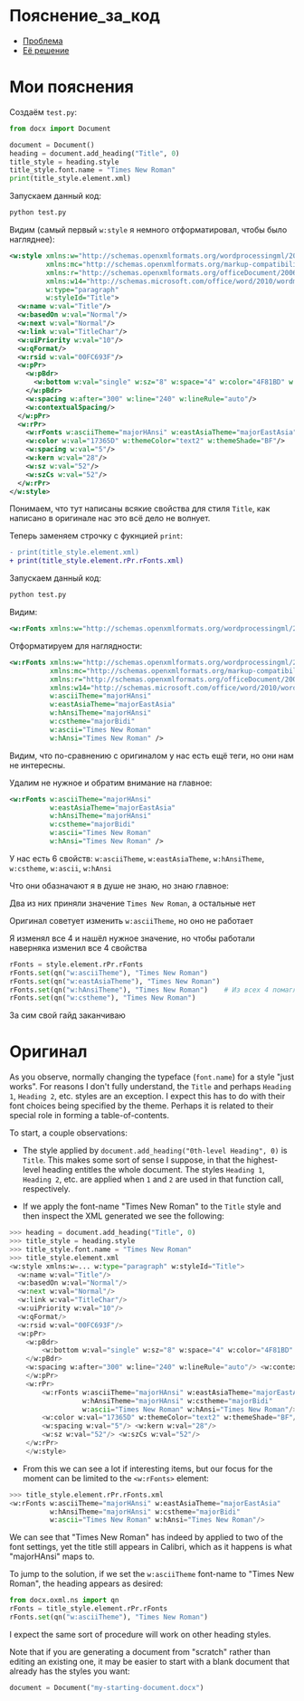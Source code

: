 # Пояснение_за_код

- [Проблема](https://stackoverflow.com/questions/60921603/how-do-i-change-heading-font-face-and-size-in-python-docx)
- [Её решение](https://stackoverflow.com/a/60922725/22387657)

# Мои пояснения

Создаём `test.py`:
```python
from docx import Document

document = Document()
heading = document.add_heading("Title", 0)
title_style = heading.style
title_style.font.name = "Times New Roman"
print(title_style.element.xml)
```

Запускаем данный код:

```bash
python test.py
```

Видим (самый первый `w:style` я немного отформатировал, чтобы было нагляднее):

```xml
<w:style xmlns:w="http://schemas.openxmlformats.org/wordprocessingml/2006/main"
         xmlns:mc="http://schemas.openxmlformats.org/markup-compatibility/2006"
         xmlns:r="http://schemas.openxmlformats.org/officeDocument/2006/relationships"
         xmlns:w14="http://schemas.microsoft.com/office/word/2010/wordml"
         w:type="paragraph"
         w:styleId="Title">
  <w:name w:val="Title"/>
  <w:basedOn w:val="Normal"/>
  <w:next w:val="Normal"/>
  <w:link w:val="TitleChar"/>
  <w:uiPriority w:val="10"/>
  <w:qFormat/>
  <w:rsid w:val="00FC693F"/>
  <w:pPr>
    <w:pBdr>
      <w:bottom w:val="single" w:sz="8" w:space="4" w:color="4F81BD" w:themeColor="accent1"/>
    </w:pBdr>
    <w:spacing w:after="300" w:line="240" w:lineRule="auto"/>
    <w:contextualSpacing/>
  </w:pPr>
  <w:rPr>
    <w:rFonts w:asciiTheme="majorHAnsi" w:eastAsiaTheme="majorEastAsia" w:hAnsiTheme="majorHAnsi" w:cstheme="majorBidi" w:ascii="Times New Roman" w:hAnsi="Times New Roman"/>
    <w:color w:val="17365D" w:themeColor="text2" w:themeShade="BF"/>
    <w:spacing w:val="5"/>
    <w:kern w:val="28"/>
    <w:sz w:val="52"/>
    <w:szCs w:val="52"/>
  </w:rPr>
</w:style>
```

Понимаем, что тут написаны всякие свойства для стиля `Title`, как написано в оригинале нас это всё дело не волнует.

Теперь заменяем строчку с фукнцией `print`:

```diff
- print(title_style.element.xml)
+ print(title_style.element.rPr.rFonts.xml)
```

Запускаем данный код:

```bash
python test.py
```

Видим:

```xml
<w:rFonts xmlns:w="http://schemas.openxmlformats.org/wordprocessingml/2006/main" xmlns:mc="http://schemas.openxmlformats.org/markup-compatibility/2006" xmlns:r="http://schemas.openxmlformats.org/officeDocument/2006/relationships" xmlns:w14="http://schemas.microsoft.com/office/word/2010/wordml" w:asciiTheme="majorHAnsi" w:eastAsiaTheme="majorEastAsia" w:hAnsiTheme="majorHAnsi" w:cstheme="majorBidi" w:ascii="Times New Roman" w:hAnsi="Times New Roman"/>
```

Отформатируем для наглядности:

```xml
<w:rFonts xmlns:w="http://schemas.openxmlformats.org/wordprocessingml/2006/main"
          xmlns:mc="http://schemas.openxmlformats.org/markup-compatibility/2006" 
          xmlns:r="http://schemas.openxmlformats.org/officeDocument/2006/relationships"
          xmlns:w14="http://schemas.microsoft.com/office/word/2010/wordml" 
          w:asciiTheme="majorHAnsi"
          w:eastAsiaTheme="majorEastAsia" 
          w:hAnsiTheme="majorHAnsi"
          w:cstheme="majorBidi"
          w:ascii="Times New Roman"
          w:hAnsi="Times New Roman" />
```

Видим, что по-сравнению с оригиналом у нас есть ещё теги, но они нам не интересны.

Удалим не нужное и обратим внимание на главное:

```xml
<w:rFonts w:asciiTheme="majorHAnsi"
          w:eastAsiaTheme="majorEastAsia" 
          w:hAnsiTheme="majorHAnsi"
          w:cstheme="majorBidi"
          w:ascii="Times New Roman"
          w:hAnsi="Times New Roman" />
```

У нас есть 6 свойств: `w:asciiTheme`, `w:eastAsiaTheme`, `w:hAnsiTheme`, `w:cstheme`, `w:ascii`, `w:hAnsi`

Что они обазначают я в душе не знаю, но знаю главное:

Два из них приняли значение `Times New Roman`, а остальные нет

Оригинал советует изменить `w:asciiTheme`, но оно не работает

Я изменял все 4 и нашёл нужное значение, но чтобы работали наверняка изменил все 4 свойства

```python
rFonts = style.element.rPr.rFonts
rFonts.set(qn("w:asciiTheme"), "Times New Roman")
rFonts.set(qn("w:eastAsiaTheme"), "Times New Roman")
rFonts.set(qn("w:hAnsiTheme"), "Times New Roman")    # Из всех 4 помагло именно это, но применяю все 4, чтобы наверняка
rFonts.set(qn("w:cstheme"), "Times New Roman")
```

За сим свой гайд заканчиваю

# Оригинал

As you observe, normally changing the typeface (`font.name`) for
a style "just works". For reasons I don't fully understand, the
`Title` and perhaps `Heading 1`, `Heading 2`, etc. styles are an
exception. I expect this has to do with their font choices being
specified by the theme. Perhaps it is related to their special role
in forming a table-of-contents.

To start, a couple observations:

- The style applied by `document.add_heading("0th-level Heading", 0)` is
  `Title`. This makes some sort of sense I suppose, in that the highest-level
  heading entitles the whole document. The styles `Heading 1`, `Heading 2`, etc.
  are applied when `1` and `2` are used in that function call, respectively.
    
- If we apply the font-name "Times New Roman" to the `Title` style and then inspect
  the XML generated we see the following:
    

```python
>>> heading = document.add_heading("Title", 0)
>>> title_style = heading.style
>>> title_style.font.name = "Times New Roman"
>>> title_style.element.xml
<w:style xmlns:w=... w:type="paragraph" w:styleId="Title">
  <w:name w:val="Title"/>
  <w:basedOn w:val="Normal"/>
  <w:next w:val="Normal"/>
  <w:link w:val="TitleChar"/>
  <w:uiPriority w:val="10"/>
  <w:qFormat/>
  <w:rsid w:val="00FC693F"/>
  <w:pPr>
    <w:pBdr>
        <w:bottom w:val="single" w:sz="8" w:space="4" w:color="4F81BD" w:themeColor="accent1"/>
    </w:pBdr>
    <w:spacing w:after="300" w:line="240" w:lineRule="auto"/> <w:contextualSpacing/>
    </w:pPr>
    <w:rPr>
        <w:rFonts w:asciiTheme="majorHAnsi" w:eastAsiaTheme="majorEastAsia"
                  w:hAnsiTheme="majorHAnsi" w:cstheme="majorBidi"
                  w:ascii="Times New Roman" w:hAnsi="Times New Roman"/>
        <w:color w:val="17365D" w:themeColor="text2" w:themeShade="BF"/>
        <w:spacing w:val="5"/> <w:kern w:val="28"/>
        <w:sz w:val="52"/> <w:szCs w:val="52"/>
    </w:rPr>
    </w:style>
```

- From this we can see a lot if interesting items, but our focus for
  the moment can be limited to the `<w:rFonts>` element:

```python
>>> title_style.element.rPr.rFonts.xml
<w:rFonts w:asciiTheme="majorHAnsi" w:eastAsiaTheme="majorEastAsia"
          w:hAnsiTheme="majorHAnsi" w:cstheme="majorBidi"
          w:ascii="Times New Roman" w:hAnsi="Times New Roman"/>
```

We can see that "Times New Roman" has indeed by applied to two
of the font settings, yet the title still appears in Calibri,
which as it happens is what "majorHAnsi" maps to.

To jump to the solution, if we set the `w:asciiTheme` font-name to "Times New Roman", the heading appears as desired:

```python
from docx.oxml.ns import qn
rFonts = title_style.element.rPr.rFonts
rFonts.set(qn("w:asciiTheme"), "Times New Roman")
```

I expect the same sort of procedure will work on other heading styles.

Note that if you are generating a document from "scratch" rather
than editing an existing one, it may be easier to start with a blank
document that already has the styles you want:

```python
document = Document("my-starting-document.docx")
```
